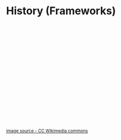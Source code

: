 # History (Frameworks)

<a style="display: block; margin-top: 300px; font-size: smaller"
  href="https://commons.wikimedia.org/wiki/File:Bamboo_Scaffolding_(2868548890).jpg"> image source - CC WIkimedia commons</a>
